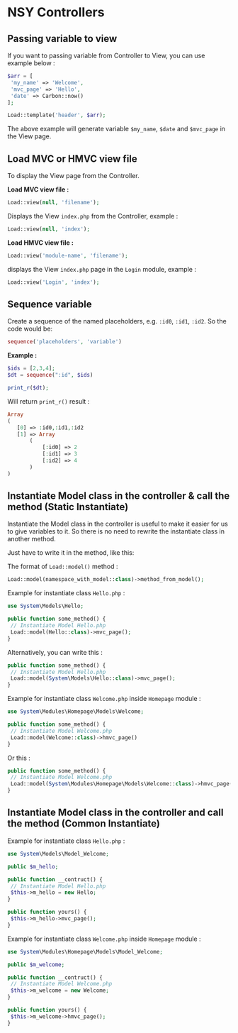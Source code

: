 # NSY Controllers

## Passing variable to view

If you want to passing variable from Controller to View, you can use example below :

```php
$arr = [
 'my_name' => 'Welcome',
 'mvc_page' => 'Hello',
 'date' => Carbon::now()
];

Load::template('header', $arr);
```

The above example will generate variable `$my_name`, `$date` and `$mvc_page` in the View page.

## Load MVC or HMVC view file

To display the View page from the Controller.

**Load MVC view file :**

```php
Load::view(null, 'filename');
```

Displays the View `index.php` from the Controller, example :

```php
Load::view(null, 'index');
```

**Load HMVC view file :**

```php
Load::view('module-name', 'filename');
```

displays the View `index.php` page in the `Login` module, example :

```php
Load::view('Login', 'index');
```

## Sequence variable

Create a sequence of the named placeholders, e.g. `:id0`, `:id1`, `:id2`. So the code would be:

```php
sequence('placeholders', 'variable')
```

**Example :**

```php
$ids = [2,3,4];
$dt = sequence(":id", $ids)

print_r($dt);
```

Will return `print_r()` result :

```php
Array
(
   [0] => :id0,:id1,:id2
   [1] => Array
       (
           [:id0] => 2
           [:id1] => 3
           [:id2] => 4
       )
)
```

## Instantiate Model class in the controller & call the method (Static Instantiate)

Instantiate the Model class in the controller is useful to make it easier for us to give variables to it.
So there is no need to rewrite the instantiate class in another method.

Just have to write it in the method, like this:

The format of `Load::model()` method :

```php
Load::model(namespace_with_model::class)->method_from_model();
```

Example for instantiate class `Hello.php` :

```php
use System\Models\Hello;

public function some_method() {
 // Instantiate Model Hello.php
 Load::model(Hello::class)->mvc_page();
}
```

Alternatively, you can write this :

```php
public function some_method() {
 // Instantiate Model Hello.php
 Load::model(System\Models\Hello::class)->mvc_page();
}
```

Example for instantiate class `Welcome.php` inside `Homepage` module :

```php
use System\Modules\Homepage\Models\Welcome;

public function some_method() {
 // Instantiate Model Welcome.php
 Load::model(Welcome::class)->hmvc_page()
}
```

Or this :

```php
public function some_method() {
 // Instantiate Model Welcome.php
 Load::model(System\Modules\Homepage\Models\Welcome::class)->hmvc_page()
}
```

## Instantiate Model class in the controller and call the method (Common Instantiate)

Example for instantiate class `Hello.php` :

```php
use System\Models\Model_Welcome;

public $m_hello;

public function __contruct() {
 // Instantiate Model Hello.php
 $this->m_hello = new Hello;
}

public function yours() {
 $this->m_hello->mvc_page();
}
```

Example for instantiate class `Welcome.php` inside `Homepage` module :

```php
use System\Modules\Homepage\Models\Model_Welcome;

public $m_welcome;

public function __contruct() {
 // Instantiate Model Welcome.php
 $this->m_welcome = new Welcome;
}

public function yours() {
 $this->m_welcome->hmvc_page();
}
```
